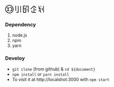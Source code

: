 <img src="/public/image/logo_desktop.png">

### Dependency
1. node.js
2. npm
3. yarn

### Develoy
- `git clone` (from github) & `cd ${document}`
- `npm install` or `yarn install`
- To visit it at http://localshot:3000 with `npm start`
